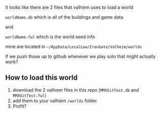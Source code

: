 It looks like there are 2 files that valhiem uses to load a world

`worldName.db` which is all of the buildings and game data

and
 
`worldName.fwl` which is the world seed info

mine are located in `~/AppData/LocalLow/IronGate/Valheim/worlds`

If we push those up to github whenever we play solo that might actually work?

## How to load this world

1. download the 2 valhiem files in this repo (`MMXGitTest.db` and `MMXGitTest.fwl`)
2. add them to your valhiem `/worlds` folder.
3. Profit?
